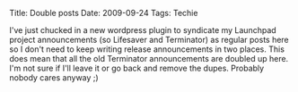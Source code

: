 Title: Double posts
Date: 2009-09-24
Tags: Techie

I've just chucked in a new wordpress plugin to syndicate my Launchpad project announcements (so Lifesaver and Terminator) as regular posts here so I don't need to keep writing release announcements in two places. This does mean that all the old Terminator announcements are doubled up here. I'm not sure if I'll leave it or go back and remove the dupes. Probably nobody cares anyway ;)
